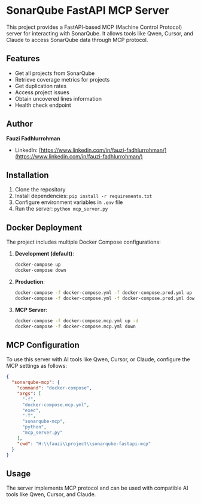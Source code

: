 # SonarQube FastAPI MCP Server

This project provides a FastAPI-based MCP (Machine Control Protocol) server for interacting with SonarQube. It allows tools like Qwen, Cursor, and Claude to access SonarQube data through MCP protocol.

## Features

- Get all projects from SonarQube
- Retrieve coverage metrics for projects
- Get duplication rates
- Access project issues
- Obtain uncovered lines information
- Health check endpoint

## Author

**Fauzi Fadhlurrohman**
- LinkedIn: [https://www.linkedin.com/in/fauzi-fadhlurrohman/](https://www.linkedin.com/in/fauzi-fadhlurrohman/)

## Installation

1. Clone the repository
2. Install dependencies: `pip install -r requirements.txt`
3. Configure environment variables in `.env` file
4. Run the server: `python mcp_server.py`

## Docker Deployment

The project includes multiple Docker Compose configurations:

1. **Development (default)**:
   ```bash
   docker-compose up
   docker-compose down
   ```

2. **Production**:
   ```bash
   docker-compose -f docker-compose.yml -f docker-compose.prod.yml up -d
   docker-compose -f docker-compose.yml -f docker-compose.prod.yml down
   ```

3. **MCP Server**:
   ```bash
   docker-compose -f docker-compose.mcp.yml up -d
   docker-compose -f docker-compose.mcp.yml down
   ```

## MCP Configuration

To use this server with AI tools like Qwen, Cursor, or Claude, configure the MCP settings as follows:

```json
{
  "sonarqube-mcp": {
    "command": "docker-compose",
    "args": [
      "-f",
      "docker-compose.mcp.yml",
      "exec",
      "-T",
      "sonarqube-mcp",
      "python",
      "mcp_server.py"
    ],
    "cwd": "H:\\fauzi\\project\\sonarqube-fastapi-mcp"
  }
}
```

## Usage

The server implements MCP protocol and can be used with compatible AI tools like Qwen, Cursor, and Claude.
